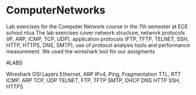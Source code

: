 # ComputerNetworks
Lab exercises for the Computer Network course in the 7th semester at ECE school ntua
The lab exercises cover network structure, network protocols (IP, ARP, ICMP, TCP, UDP),
application protocols (FTP, TFTP, TELNET, SSH, HTTP, HTTPS, DNS, SMTP), use of protocol analysis tools and performance measurement. 
We used the wireshark tool for our assigments

#LABS

  Wireshark
  OSI Layers
  Ethernet, ARP
  IPv4, Ping, Fragmentation
  TTL, RTT
  ICMP, ARP
  TCP, UDP
  TELNET, FTP, TFTP
  SMTP, DHCP
  DNS
  HTTP
  SSH, HTTPS
